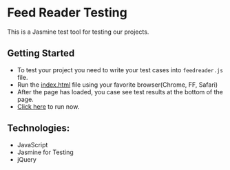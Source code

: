 # Feed Reader Testing
This is a Jasmine test tool for testing our projects.

## Getting Started

- To test your project you need to write your test cases into `feedreader.js` file.
- Run the [index.html](https://abm9838.github.io/feedReader/index.html) file using your favorite browser(Chrome, FF, Safari)
- After the page has loaded, you case see test results at the bottom of the page.
- [Click here](https://abm9838.github.io/feedReader/index.html) to run now.

## Technologies:
- JavaScript
- Jasmine for Testing
- jQuery
